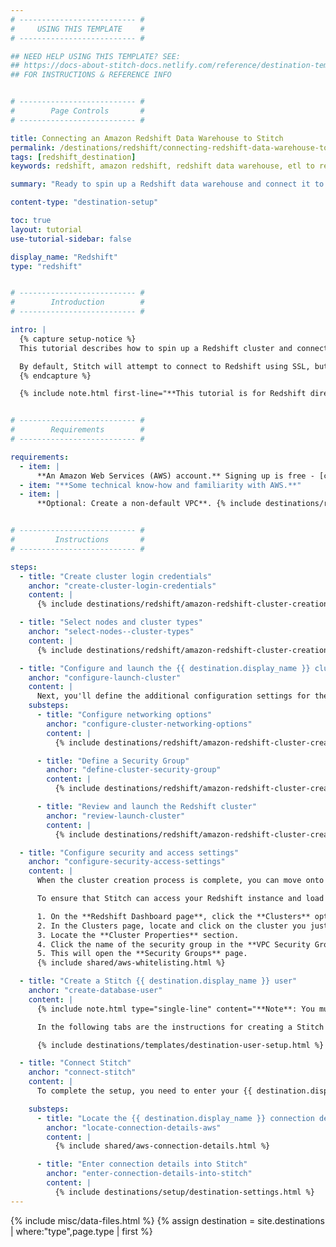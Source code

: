 ```yaml
---
# -------------------------- #
#     USING THIS TEMPLATE    #
# -------------------------- #

## NEED HELP USING THIS TEMPLATE? SEE:
## https://docs-about-stitch-docs.netlify.com/reference/destination-templates/destination-setup/
## FOR INSTRUCTIONS & REFERENCE INFO


# -------------------------- #
#        Page Controls       #
# -------------------------- #

title: Connecting an Amazon Redshift Data Warehouse to Stitch
permalink: /destinations/redshift/connecting-redshift-data-warehouse-to-stitch
tags: [redshift_destination]
keywords: redshift, amazon redshift, redshift data warehouse, etl to redshift, redshift etl, create redshift user, stitch redshift user, stitch user

summary: "Ready to spin up a Redshift data warehouse and connect it to Stitch? This step-by-step tutorial will walk you through every part of the process."

content-type: "destination-setup"

toc: true
layout: tutorial
use-tutorial-sidebar: false

display_name: "Redshift"
type: "redshift"


# -------------------------- #
#        Introduction        #
# -------------------------- #

intro: |
  {% capture setup-notice %}
  This tutorial describes how to spin up a Redshift cluster and connect it to Stitch via a **direct connection**.

  By default, Stitch will attempt to connect to Redshift using SSL, but SSH connections are also supported. Refer to the [Connecting a Redshift Data Warehouse via SSH Tunnel]({{ link.destinations.setup.redshift-ssh | prepend: site.baseurl }}) guide.
  {% endcapture %}

  {% include note.html first-line="**This tutorial is for Redshift direct connections**" content=setup-notice %}


# -------------------------- #
#        Requirements        #
# -------------------------- #

requirements:
  - item: |
      **An Amazon Web Services (AWS) account.** Signing up is free - [click here](https://aws.amazon.com){:target="new"} or go to `https://aws.amazon.com` to create an account if you don't have one already.
  - item: "**Some technical know-how and familiarity with AWS.**"
  - item: |
      **Optional: Create a non-default VPC**. {% include destinations/redshift/create-a-vpc.html %}


# -------------------------- #
#         Instructions       #
# -------------------------- #

steps:
  - title: "Create cluster login credentials"
    anchor: "create-cluster-login-credentials"
    content: |
      {% include destinations/redshift/amazon-redshift-cluster-creation.html type="create-login-credentials" %}

  - title: "Select nodes and cluster types"
    anchor: "select-nodes--cluster-types"
    content: |
      {% include destinations/redshift/amazon-redshift-cluster-creation.html type="select-node-and-cluster-types" %}

  - title: "Configure and launch the {{ destination.display_name }} cluster"
    anchor: "configure-launch-cluster"
    content: |
      Next, you'll define the additional configuration settings for the Redshift cluster. This guide will leave most of the settings as-is and focus on the **Configure Networking Options** and **Security Groups** sections.
    substeps:
      - title: "Configure networking options"
        anchor: "configure-cluster-networking-options"
        content: |
          {% include destinations/redshift/amazon-redshift-cluster-creation.html type="networking-options" %}

      - title: "Define a Security Group"
        anchor: "define-cluster-security-group"
        content: |
          {% include destinations/redshift/amazon-redshift-cluster-creation.html type="define-security-group" %}

      - title: "Review and launch the Redshift cluster"
        anchor: "review-launch-cluster"
        content: |
          {% include destinations/redshift/amazon-redshift-cluster-creation.html type="review-and-launch" %}

  - title: "Configure security and access settings"
    anchor: "configure-security-access-settings"
    content: |
      When the cluster creation process is complete, you can move onto editing the cluster security group's access rules.

      To ensure that Stitch can access your Redshift instance and load data into your data warehouse, you'll create a Security Group Connection Rule for the security group associated with the cluster. This will whitelist the IP addresses Stitch uses and ensure we can access your Redshift.

      1. On the **Redshift Dashboard page**, click the **Clusters** option in the left nav bar.
      2. In the Clusters page, locate and click on the cluster you just created. This will display the **Cluster Details** page.
      3. Locate the **Cluster Properties** section.
      4. Click the name of the security group in the **VPC Security Groups** field.
      5. This will open the **Security Groups** page.
      {% include shared/aws-whitelisting.html %}

  - title: "Create a Stitch {{ destination.display_name }} user"
    anchor: "create-database-user"
    content: |
      {% include note.html type="single-line" content="**Note**: You must have superuser privileges or the ability to create a user and grant privileges to complete this step." %}

      In the following tabs are the instructions for creating a Stitch {{ destination.display_name }} database user and explanations for the permissions Stitch requires.

      {% include destinations/templates/destination-user-setup.html %}

  - title: "Connect Stitch"
    anchor: "connect-stitch"
    content: |
      To complete the setup, you need to enter your {{ destination.display_name }} connection details into the {{ app.page-names.dw-settings }} page in Stitch.

    substeps:
      - title: "Locate the {{ destination.display_name }} connection details"
        anchor: "locate-connection-details-aws"
        content: |
          {% include shared/aws-connection-details.html %}

      - title: "Enter connection details into Stitch"
        anchor: "enter-connection-details-into-stitch"
        content: |
          {% include destinations/setup/destination-settings.html %}
---
```

{% include misc/data-files.html %}
{% assign destination = site.destinations | where:"type",page.type | first %}